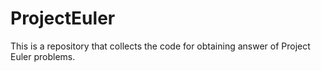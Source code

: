 # ProjectEuler
This is a repository that collects the code for obtaining answer of Project Euler problems.
